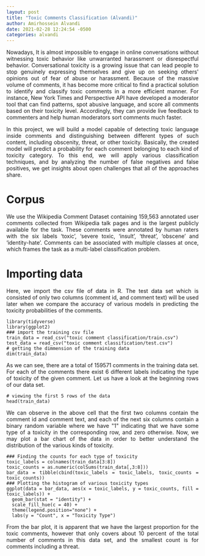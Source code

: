 ```yaml
---
layout: post
title: "Toxic Comments Classification (Alvandi)"
author: Amirhossein Alvandi
date: 2021-02-28 12:24:54 -0500
categories: alvandi
---
```


<style>
body {
text-align: justify}
</style>

Nowadays, It is almost impossible to engage in online conversations without witnessing toxic behavior like unwarranted harassment or disrespectful behavior. Conversational toxicity is a growing issue that can lead people to stop genuinely expressing themselves and give up on seeking others' opinions out of fear of abuse or harassment. Because of the massive volume of comments, it has become more critical to find a practical solution to identify and classify toxic comments in a more efficient manner. For instance, New York Times and Perspective API have developed a moderator tool that can find patterns, spot abusive language, and score all comments based on their toxicity level. Accordingly, they can provide live feedback to commenters and help human moderators sort comments much faster.

In this project, we will build a model capable of detecting toxic language inside comments and distinguishing between different types of such content, including obscenity, threat, or other toxicity. Basically, the created model will predict a probability for each comment belonging to each kind of toxicity category. To this end, we will apply various classification techniques, and by analyzing the number of false negatives and false positives, we get insights about open challenges that all of the approaches share.

# Corpus

We use the Wikipedia Comment Dataset containing 159,563 annotated user comments collected from Wikipedia talk pages and is the largest publicly available for the task. These comments were annotated by human raters with the six labels ‘toxic’, ‘severe toxic, ‘insult’, ‘threat’, ‘obscene’ and ‘identity-hate’. Comments can be associated with multiple classes at once, which frames the task as a multi-label classification problem.

# Importing data

Here, we import the csv file of data in R. The test data set which is consisted of only two columns (comment id, and comment text) will be used later when we compare the accuracy of various models in predicting the toxicity probabilities of the comments.

```{r}
library(tidyverse)
library(ggplot2)
### import the training csv file
train_data = read_csv("toxic comment classification/train.csv")
test_data = read_csv("toxic comment classification/test.csv")
# getting the dimmension of the training data
dim(train_data)
```

As we can see, there are a total of 159571 comments in the training data set. For each of the comments there exist 6 different labels indicating the type of toxicity of the given comment. Let us have a look at the beginning rows of our data set.

```{r}
# viewing the first 5 rows of the data
head(train_data)
```
We can observe in the above cell that the first two columns contain the comment id and comment text, and each of the next six columns contain a binary random variable where we have "1" indicating that we have some type of a toxicity in the corresponding row, and zero otherwise. Now, we may plot a bar chart of the data in order to better understand the distribution of the various kinds of toxicity.

```{r}
### Finding the counts for each type of toxicity
toxic_labels = colnames(train_data[3:8])
toxic_counts = as.numeric(colSums(train_data[,3:8]))
bar_data = tibble(cbind(toxic_labels = toxic_labels, toxic_counts = toxic_counts))
### Plotting the histogram of various toxicity types
ggplot(data = bar_data, aes(x = toxic_labels, y = toxic_counts, fill = toxic_labels)) + 
  geom_bar(stat = "identity") + 
  scale_fill_hue(c = 40) +
  theme(legend.position="none") +
  labs(y = "Count", x = "Toxicity Type")
```

From the bar plot, it is apparent that we have the largest proportion for the toxic comments, however that only covers about 10 percent of the total number of comments in this data set, and the smallest count is for comments including a threat. 
